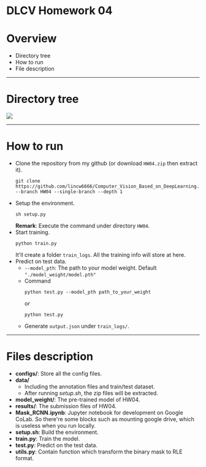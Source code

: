 DLCV Homework 04
===

# Overview

- Directory tree
- How to run
- File description

----

# Directory tree

![](https://i.imgur.com/rXZu1rm.png)

----

# How to run

- Clone the repository from my github (or download `HW04.zip` then extract it).
    ```shell=
    git clone https://github.com/lincw6666/Computer_Vision_Based_on_DeepLearning.git --branch HW04 --single-branch --depth 1
    ```
- Setup the environment.
    ```shell=
    sh setup.py
    ```
    **Remark**: Execute the command under directory `HW04`.
- Start training.
    ```shell=
    python train.py
    ```
    It'll create a folder `train_logs`. All the training info will store at here.
- Predict on test data.
    - `--model_pth`: The path to your model weight. Default `"./model_weight/model.pth"`
    - Command
        ```shell=
        python test.py --model_pth path_to_your_weight
        ```
        or
        ```shell=
        python test.py
        ```
    - Generate `output.json` under `train_logs/`.

----

# Files description

- **configs/**: Store all the config files.
- **data/**
    - Including the annotation files and train/test dataset.
    - After running *setup.sh*, the zip files will be extracted.
- **model_weight/**: The pre-trained model of HW04.
- **results/**: The submission files of HW04.
- **Mask_RCNN.ipynb**: Jupyter notebook for development on Google CoLab. So there're some blocks such as mounting google drive, which is useless when you run locally.
- **setup.sh**: Build the environment.
- **train.py**: Train the model.
- **test.py**: Predict on the test data.
- **utils.py**: Contain function which transform the binary mask to RLE format.
